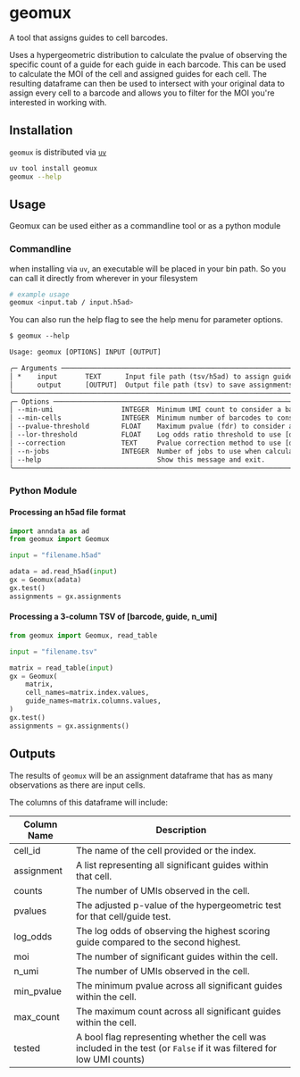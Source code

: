 # geomux

A tool that assigns guides to cell barcodes.

Uses a hypergeometric distribution to calculate the pvalue of observing the
specific count of a guide for each guide in each barcode.
This can be used to calculate the MOI of the cell and assigned guides for each cell.
The resulting dataframe can then be used to intersect with your original data
to assign every cell to a barcode and allows you to filter
for the MOI you're interested in working with.

## Installation

`geomux` is distributed via [`uv`](https://docs.astral.sh/uv/)

```bash
uv tool install geomux
geomux --help
```

## Usage

Geomux can be used either as a commandline tool or as a python module

### Commandline

when installing via `uv`, an executable will be placed in your bin path. So you can call it directly from wherever in your filesystem

```bash
# example usage
geomux <input.tab / input.h5ad>
```

You can also run the help flag to see the help menu for parameter options.

```txt
$ geomux --help

Usage: geomux [OPTIONS] INPUT [OUTPUT]

╭─ Arguments ──────────────────────────────────────────────────────────────────────────────────────────────────────────╮
│ *    input       TEXT      Input file path (tsv/h5ad) to assign guides. [default: None] [required]                   │
│      output      [OUTPUT]  Output file path (tsv) to save assignments. [default: geomux.tsv]                         │
╰──────────────────────────────────────────────────────────────────────────────────────────────────────────────────────╯
╭─ Options ────────────────────────────────────────────────────────────────────────────────────────────────────────────╮
│ --min-umi                 INTEGER  Minimum UMI count to consider a barcode [default: 5]                              │
│ --min-cells               INTEGER  Minimum number of barcodes to consider a guide [default: 100]                     │
│ --pvalue-threshold        FLOAT    Maximum pvalue (fdr) to consider a guide-assignment [default: 0.05]               │
│ --lor-threshold           FLOAT    Log odds ratio threshold to use [default: 10.0]                                   │
│ --correction              TEXT     Pvalue correction method to use [default: bh]                                     │
│ --n-jobs                  INTEGER  Number of jobs to use when calculating hypergeometric distributions [default: 1]  │
│ --help                             Show this message and exit.                                                       │
╰──────────────────────────────────────────────────────────────────────────────────────────────────────────────────────╯
```

### Python Module

#### Processing an h5ad file format

```python
import anndata as ad
from geomux import Geomux

input = "filename.h5ad"

adata = ad.read_h5ad(input)
gx = Geomux(adata)
gx.test()
assignments = gx.assignments
```

#### Processing a 3-column TSV of [barcode, guide, n_umi]

```python
from geomux import Geomux, read_table

input = "filename.tsv"

matrix = read_table(input)
gx = Geomux(
    matrix,
    cell_names=matrix.index.values,
    guide_names=matrix.columns.values,
)
gx.test()
assignments = gx.assignments()
```

## Outputs

The results of `geomux` will be an assignment dataframe that has as many
observations as there are input cells.

The columns of this dataframe will include:

| Column Name | Description |
| ----------- | ----------- |
| cell_id | The name of the cell provided or the index. |
| assignment | A list representing all significant guides within that cell. |
| counts | The number of UMIs observed in the cell. |
| pvalues | The adjusted p-value of the hypergeometric test for that cell/guide test. |
| log_odds | The log odds of observing the highest scoring guide compared to the second highest. |
| moi | The number of significant guides within the cell. |
| n_umi | The number of UMIs observed in the cell. |
| min_pvalue | The minimum pvalue across all significant guides within the cell. |
| max_count | The maximum count across all significant guides within the cell. |
| tested | A bool flag representing whether the cell was included in the test (or `False` if it was filtered for low UMI counts) |
